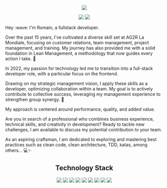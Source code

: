 <p align="center">

</p align="center">


<p align="center">
  <a href="https://www.romainconstant.fr">
    <img src="https://github.com/Romain-Constant/Romain-Constant/assets/112573027/b3ee8107-d93e-4552-839a-28c671ab4fd1" />
  </a>
</p>


<p align="center">
<img src="https://badges.pufler.dev/repos/Romain-Constant"/>
  <img src="https://badges.pufler.dev/commits/yearly/Romain-Constant" />
</p>

<p>
Hey :wave: I'm Romain, a fullstack developer.
  
Over the past 15 years, I've cultivated a diverse skill set at AG2R La Mondiale, focusing on customer relations, team management, project management, and training. My journey has also provided me with a solid foundation in Lean Management, a methodology that now guides every action I take. 🌱

In 2022, my passion for technology led me to transition into a full-stack developer role, with a particular focus on the frontend.

Drawing on my strategic management vision, I apply these skills as a developer, optimizing collaboration within a team. My goal is to actively contribute to collective success, leveraging my management experience to strengthen group synergy. 🚀

My approach is centered around performance, quality, and added value.

Are you in search of a professional who combines business experience, technical skills, and creativity in development? Ready to tackle new challenges, I am available to discuss my potential contribution to your team.

As an aspiring craftsman, I am dedicated to exploring and mastering best practices such as clean code, clean architecture, TDD, katas, among others... 💻✨
</p>
 


<h2 align="center">Technology Stack</h2>

<p align="center">
<img src="https://img.shields.io/badge/-HTML5-black?style=flat-square&logo=html5&logoColor=E34F26"/>
<img src="https://img.shields.io/badge/-CSS3-black?style=flat-square&logo=css3&logoColor=1572B6"/>
<img src="https://img.shields.io/badge/-JavaScript-black?style=flat-square&logo=javascript"/>
<img src="https://img.shields.io/badge/-Typescript-black?style=flat-square&logo=Typescript"/>
<img src="https://img.shields.io/badge/-Nodejs-black?style=flat-square&logo=Node.js"/>
<img src="https://img.shields.io/badge/-React-black?style=flat-square&logo=react"/>
<img src="https://img.shields.io/badge/-MySQL-black?style=flat-square&logo=mysql"/>
<img src="https://img.shields.io/badge/-Git-black?style=flat-square&logo=git"/>
<img src="https://img.shields.io/badge/-GitHub-black?style=flat-square&logo=github"/>
</p>

